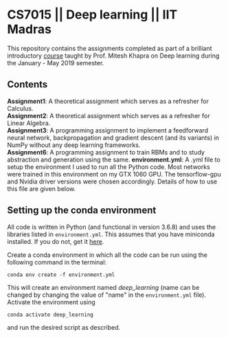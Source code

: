 # CS7015 || Deep learning || IIT Madras

This repository contains the assignments completed as part of a brilliant introductory [course](http://www.cse.iitm.ac.in/~miteshk/CS7015.html) taught by Prof. Mitesh Khapra on Deep learning during the January - May 2019 semester.


## Contents

__Assignment1__: A theoretical assignment which serves as a refresher for Calculus.   
__Assignment2__: A theoretical assignment which serves as a refresher for Linear Algebra.    
__Assignment3__: A programming assignment to implement a feedforward neural network, backpropagation and gradient descent (and its variants) in NumPy without any deep learning frameworks.    
__Assignment6__: A programming assignment to train RBMs and to study abstraction and generation using the same.
__environment.yml__: A .yml file to setup the environment I used to run all the Python code. Most networks were trained in this environment on my GTX 1060 GPU. The tensorflow-gpu and Nvidia driver versions were chosen accordingly. Details of how to use this file are given below. 


## Setting up the conda environment   

All code is written in Python (and functional in version 3.6.8) and uses the libraries listed in ```environment.yml```. This assumes that you have miniconda installed. If you do not, get it [here](https://conda.io/projects/conda/en/latest/user-guide/install/linux.html).     

Create a conda environment in which all the code can be run using the following command in the terminal:       
```
conda env create -f environment.yml
```     

This will create an environment named *deep_learning* (name can be changed by changing the value of "name" in the ```environment.yml``` file). Activate the environment using 
```
conda activate deep_learning
```     

and run the desired script as described.